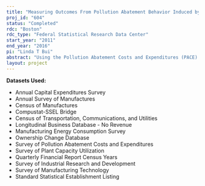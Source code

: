 ```yaml
---
title: "Measuring Outcomes From Pollution Abatement Behavior Induced by Mandatory Disclosure Rules"
proj_id: "604"
status: "Completed"
rdc: "Boston"
rdc_type: "Federal Statistical Research Data Center"
start_year: "2011"
end_year: "2016"
pi: "Linda T Bui"
abstract: "Using the Pollution Abatement Costs and Expenditures (PACE) survey, Toxic Release Inventory (TRI) and Census of Manufacturers materials trailer files, this project documents trends in pollution abatement expenditures, materials use, and toxic releases over time, and explores if plants have become more pollution efficient. Estimates will be generated to analyze how pollution abatement, toxic material use, and TRI public disclosure laws have affected firm-level productivity and induced technical change.  Here, the identification of the effect of TRI on productivity comes both from the time-series variation in emissions of firms subject to the disclosure requirements, and from the cross-section variation between firms that fall under the disclosure rules or are exempt from them. The project will perform an analysis of induced technology adoption by firms – both the adoption of general technologies as well as abatement technologies. This project will also evaluate the quality of and relationships between in data on pollution abatement, output, productivity, innovation, and toxic and other pollutant releases. "
layout: project
---
```


**Datasets Used:**

  - Annual Capital Expenditures Survey 
  - Annual Survey of Manufactures 
  - Census of Manufactures 
  - Compustat-SSEL Bridge 
  - Census of Transportation, Communications, and Utilities 
  - Longitudinal Business Database - No Revenue 
  - Manufacturing Energy Consumption Survey 
  - Ownership Change Database 
  - Survey of Pollution Abatement Costs and Expenditures 
  - Survey of Plant Capacity Utilization 
  - Quarterly Financial Report Census Years 
  - Survey of Industrial Research and Development 
  - Survey of Manufacturing Technology 
  - Standard Statistical Establishment Listing 

